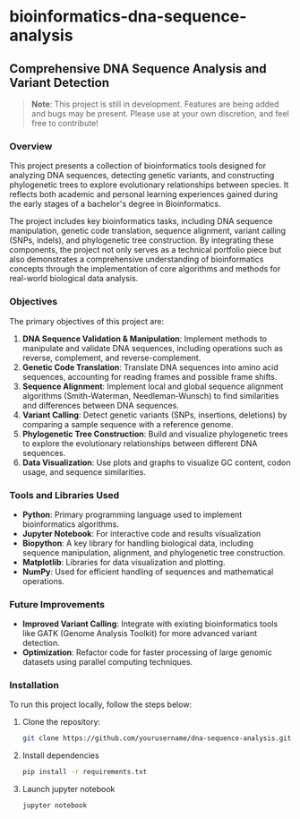 # bioinformatics-dna-sequence-analysis

## Comprehensive DNA Sequence Analysis and Variant Detection

> **Note**: This project is still in development. Features are being added and bugs may be present. Please use at your own discretion, and feel free to contribute!

### Overview

This project presents a collection of bioinformatics tools designed for analyzing DNA sequences, detecting genetic variants, and constructing phylogenetic trees to explore evolutionary relationships between species. It reflects both academic and personal learning experiences gained during the early stages of a bachelor's degree in Bioinformatics.

The project includes key bioinformatics tasks, including DNA sequence manipulation, genetic code translation, sequence alignment, variant calling (SNPs, indels), and phylogenetic tree construction. By integrating these components, the project not only serves as a technical portfolio piece but also demonstrates a comprehensive understanding of bioinformatics concepts through the implementation of core algorithms and methods for real-world biological data analysis.

### Objectives

The primary objectives of this project are:
1. **DNA Sequence Validation & Manipulation**: Implement methods to manipulate and validate DNA sequences, including operations such as reverse, complement, and reverse-complement.
2. **Genetic Code Translation**: Translate DNA sequences into amino acid sequences, accounting for reading frames and possible frame shifts.
3. **Sequence Alignment**: Implement local and global sequence alignment algorithms (Smith-Waterman, Needleman-Wunsch) to find similarities and differences between DNA sequences.
4. **Variant Calling**: Detect genetic variants (SNPs, insertions, deletions) by comparing a sample sequence with a reference genome.
5. **Phylogenetic Tree Construction**: Build and visualize phylogenetic trees to explore the evolutionary relationships between different DNA sequences.
6. **Data Visualization**: Use plots and graphs to visualize GC content, codon usage, and sequence similarities.

### Tools and Libraries Used

- **Python**: Primary programming language used to implement bioinformatics algorithms.
- **Jupyter Notebook**: For interactive code and results visualization
- **Biopython**: A key library for handling biological data, including sequence manipulation, alignment, and phylogenetic tree construction.
- **Matplotlib**: Libraries for data visualization and plotting.
- **NumPy**: Used for efficient handling of sequences and mathematical operations.

### Future Improvements

- **Improved Variant Calling**: Integrate with existing bioinformatics tools like GATK (Genome Analysis Toolkit) for more advanced variant detection.
- **Optimization**: Refactor code for faster processing of large genomic datasets using parallel computing techniques.

### Installation

To run this project locally, follow the steps below:

1. Clone the repository:
   ```bash
   git clone https://github.com/yourusername/dna-sequence-analysis.git
   
2. Install dependencies
   ```bash
   pip install -r requirements.txt

4. Launch jupyter notebook
   ```bash
   jupyter notebook
   
